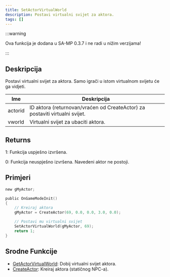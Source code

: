 ```yaml
---
title: SetActorVirtualWorld
description: Postavi virtualni svijet za aktora.
tags: []
---
```


:::warning

Ova funkcija je dodana u SA-MP 0.3.7 i ne radi u nižim verzijama!

:::

## Deskripcija

Postavi virtualni svijet za aktora. Samo igrači u istom virtualnom svijetu će ga vidjeti.

| Ime     | Deskripcija                                                                 |
| ------- | --------------------------------------------------------------------------- |
| actorid | ID aktora (returnovan/vraćen od CreateActor) za postaviti virtualni svijet. |
| vworld  | Virtualni svijet za ubaciti aktora.                                         |

## Returns

1: Funkcija uspješno izvršena.

0: Funkcija neuspješno izvršena. Navedeni aktor ne postoji.

## Primjeri

```c
new gMyActor;

public OnGameModeInit()
{
    // Kreiraj aktora
    gMyActor = CreateActor(69, 0.0, 0.0, 3.0, 0.0);

    // Postavi mu virtualni svijet
    SetActorVirtualWorld(gMyActor, 69);
    return 1;
}
```

## Srodne Funkcije

- [GetActorVirtualWorld](GetActorVirtualWorld): Dobij virtualni svijet aktora.
- [CreateActor](CreateActor): Kreiraj aktora (statičnog NPC-a).
